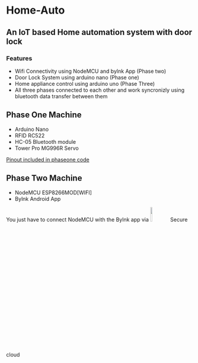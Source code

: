 # Home-Auto
## An IoT based Home automation system with door lock
### Features
  * Wifi Connectivity using NodeMCU and bylnk App (Phase two)
  * Door Lock System using arduino nano (Phase one)
  * Home appliance control using arduino uno (Phase Three)
  * All three phases connected to each other and work syncronizly using bluetooth data transfer between them


## Phase One Machine
 * Arduino Nano
 * RFID RC522
 * HC-05 Bluetooth module
 * Tower Pro MG996R Servo
 
 
[Pinout included in phaseone code](https://github.com/Mrrobi/Home-Auto/tree/master/Phase_one)



## Phase Two Machine
 * NodeMCU ESP8266MOD[WIFI]
 * Bylnk Android App

You just have to connect NodeMCU with the Bylnk app via   [<img src="https://static.tildacdn.com/tild3830-6364-4266-a638-356563636132/Blynk_logo_diamond.png" width="10%">](https://blynk.io/)    Secure cloud 
